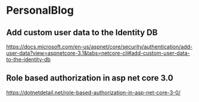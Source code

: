 # PersonalBlog

## Add custom user data to the Identity DB
https://docs.microsoft.com/en-us/aspnet/core/security/authentication/add-user-data?view=aspnetcore-3.1&tabs=netcore-cli#add-custom-user-data-to-the-identity-db

## Role based authorization in asp net core 3.0
https://dotnetdetail.net/role-based-authorization-in-asp-net-core-3-0/

